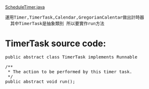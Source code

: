 
[ScheduleTimer.java](../../SL314/src/han/ScheduleTimer.java)

<pre>
運用Timer,TimerTask,Calendar,GregorianCalentar做出計時器
  其中TimerTask是抽象類別 所以要實作run方法
</pre>

# TimerTask source code:
<pre>
public abstract class TimerTask implements Runnable

/**
 * The action to be performed by this timer task.
 */
public abstract void run();
</pre>
